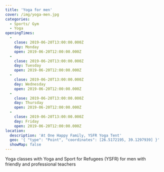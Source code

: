 ```yaml
---
title: 'Yoga for men'
cover: /img/yoga-men.jpg
categories:
  - Sports/ Gym
  - Yoga
openingTimes:
  - 
    close: 2019-06-20T13:00:00.000Z
    day: Monday
    open: 2019-06-20T12:00:00.000Z
  - 
    close: 2019-06-20T13:00:00.000Z
    day: Tuesday
    open: 2019-06-20T12:00:00.000Z
  - 
    close: 2019-06-20T13:00:00.000Z
    day: Wednesday
    open: 2019-06-20T12:00:00.000Z
  - 
    close: 2019-06-20T13:00:00.000Z
    day: Thursday
    open: 2019-06-20T12:00:00.000Z
  - 
    close: 2019-06-20T13:00:00.000Z
    day: Friday
    open: 2019-06-20T12:00:00.000Z
location:
  description: 'At One Happy Family, YSFR Yoga Tent'
  geo: '{ "type": "Point", "coordinates": [26.5172195, 39.1297939] }'
  showMap: false
---
```


Yoga classes with Yoga and Sport for Refugees (YSFR) for men with friendly and professional teachers